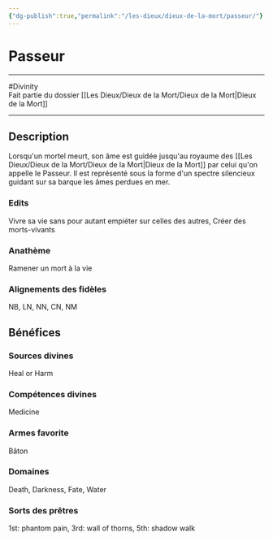 ```yaml
---
{"dg-publish":true,"permalink":"/les-dieux/dieux-de-la-mort/passeur/"}
---
```


# Passeur
---
#Divinity  
Fait partie du dossier [[Les Dieux/Dieux de la Mort/Dieux de la Mort\|Dieux de la Mort]]

-------
## Description
Lorsqu'un mortel meurt, son âme est guidée jusqu'au royaume des [[Les Dieux/Dieux de la Mort/Dieux de la Mort\|Dieux de la Mort]] par celui qu'on appelle le Passeur. Il est représenté sous la forme d'un spectre silencieux guidant sur sa barque les âmes perdues en mer.
### Edits
Vivre sa vie sans pour autant empiéter sur celles des autres, Créer des morts-vivants
### Anathème
Ramener un mort à la vie
### Alignements des fidèles
NB, LN, NN, CN, NM
## Bénéfices
### Sources divines
Heal or Harm
### Compétences divines
Medicine
### Armes favorite
Bâton
### Domaines
Death, Darkness, Fate, Water
### Sorts des prêtres
1st: phantom pain, 3rd: wall of thorns, 5th: shadow walk